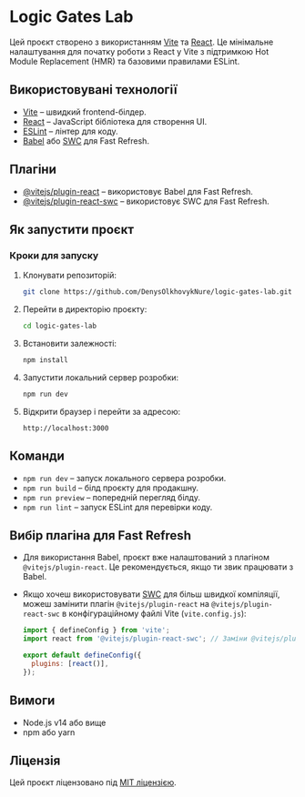 # Logic Gates Lab

Цей проєкт створено з використанням [Vite](https://vitejs.dev/) та [React](https://reactjs.org/). Це мінімальне налаштування для початку роботи з React у Vite з підтримкою Hot Module Replacement (HMR) та базовими правилами ESLint.

## Використовувані технології

- [Vite](https://vitejs.dev/) – швидкий frontend-білдер.
- [React](https://reactjs.org/) – JavaScript бібліотека для створення UI.
- [ESLint](https://eslint.org/) – лінтер для коду.
- [Babel](https://babeljs.io/) або [SWC](https://swc.rs/) для Fast Refresh.

## Плагіни

- [@vitejs/plugin-react](https://github.com/vitejs/vite-plugin-react/blob/main/packages/plugin-react/README.md) – використовує Babel для Fast Refresh.
- [@vitejs/plugin-react-swc](https://github.com/vitejs/vite-plugin-react-swc) – використовує SWC для Fast Refresh.

## Як запустити проєкт

### Кроки для запуску

1. Клонувати репозиторій:
    ```bash
    git clone https://github.com/DenysOlkhovykNure/logic-gates-lab.git
    ```

2. Перейти в директорію проєкту:
    ```bash
    cd logic-gates-lab
    ```

3. Встановити залежності:
    ```bash
    npm install
    ```

4. Запустити локальний сервер розробки:
    ```bash
    npm run dev
    ```

5. Відкрити браузер і перейти за адресою:
    ```
    http://localhost:3000
    ```

## Команди

- `npm run dev` – запуск локального сервера розробки.
- `npm run build` – білд проєкту для продакшну.
- `npm run preview` – попередній перегляд білду.
- `npm run lint` – запуск ESLint для перевірки коду.

## Вибір плагіна для Fast Refresh

- Для використання Babel, проєкт вже налаштований з плагіном `@vitejs/plugin-react`. Це рекомендується, якщо ти звик працювати з Babel.
- Якщо хочеш використовувати [SWC](https://swc.rs/) для більш швидкої компіляції, можеш замінити плагін `@vitejs/plugin-react` на `@vitejs/plugin-react-swc` в конфігураційному файлі Vite (`vite.config.js`):

    ```js
    import { defineConfig } from 'vite';
    import react from '@vitejs/plugin-react-swc'; // Заміни @vitejs/plugin-react на @vitejs/plugin-react-swc

    export default defineConfig({
      plugins: [react()],
    });
    ```

## Вимоги

- Node.js v14 або вище
- npm або yarn

## Ліцензія

Цей проєкт ліцензовано під [MIT ліцензією](https://opensource.org/licenses/MIT).
